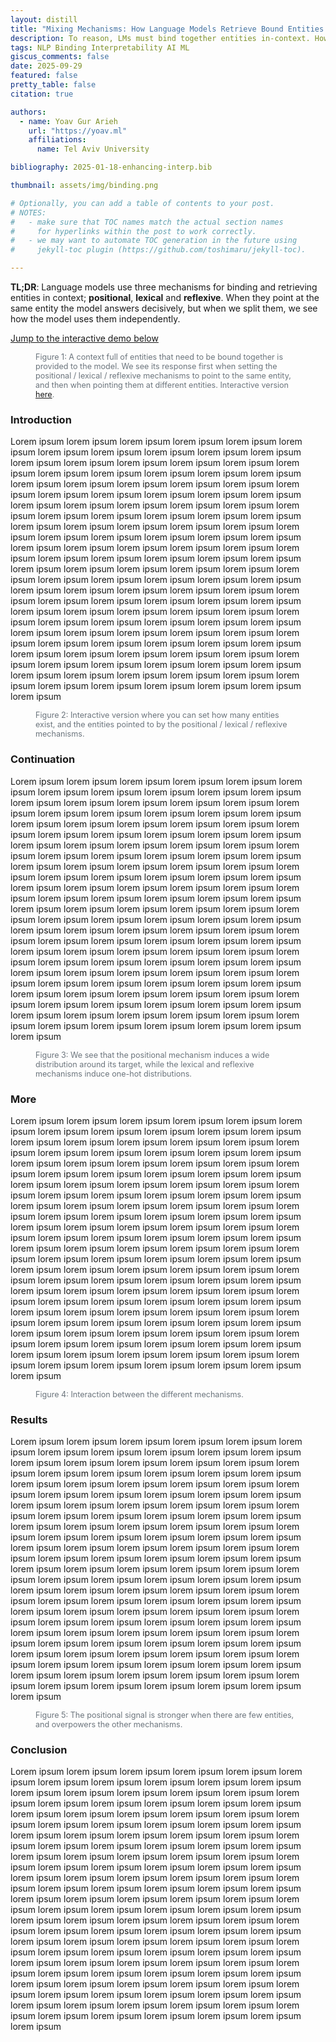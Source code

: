 ```yaml
---
layout: distill
title: "Mixing Mechanisms: How Language Models Retrieve Bound Entities In-Context"
description: To reason, LMs must bind together entities in-context. How they do this is more complicated than was first thought.
tags: NLP Binding Interpretability AI ML
giscus_comments: false
date: 2025-09-29
featured: false
pretty_table: false
citation: true

authors:
  - name: Yoav Gur Arieh
    url: "https://yoav.ml"
    affiliations:
      name: Tel Aviv University

bibliography: 2025-01-18-enhancing-interp.bib

thumbnail: assets/img/binding.png

# Optionally, you can add a table of contents to your post.
# NOTES:
#   - make sure that TOC names match the actual section names
#     for hyperlinks within the post to work correctly.
#   - we may want to automate TOC generation in the future using
#     jekyll-toc plugin (https://github.com/toshimaru/jekyll-toc).

---
```


**TL;DR**: Language models use three mechanisms for binding and retrieving entities in context; **positional**, **lexical** and **reflexive**. When they point at the same entity the model answers decisively, but when we split them, we see how the model uses them independently.

<a href="#interactive">Jump to the interactive demo below</a>

<figure>
  <div data-binding-demo 
      data-mode="animated" 
      data-initial-n="10" 
      data-initial-ip="5" 
      data-initial-il="5" 
      data-initial-ir="5" 
      data-initial-target="1" 
      data-show-title="false" 
      data-show-sentence="true"
      data-animation-sequence='[{"iL":5,"delay":300},{"iR":5,"delay":1500}, {"iR":2,"delay":300},       {"iL":9,"delay":1500}]'>
  </div>

  <figcaption style="font-size: 0.9em; color: #6c757d; margin-top: 0.5rem;">
    Figure 1: A context full of entities that need to be bound together is provided to the model. We see its response first when setting the positional / lexical / reflexive mechanisms to point to the same entity, and then when pointing them at different entities. Interactive version <a href="#interactive">here</a>.
  </figcaption>

</figure>


<!-- This is a blog post version of the [paper](https://arxiv.org/abs/2501.08319) we wrote on the same topic. -->

### Introduction
Lorem ipsum lorem ipsum lorem ipsum lorem ipsum lorem ipsum lorem ipsum lorem ipsum lorem ipsum lorem ipsum lorem ipsum lorem ipsum lorem ipsum lorem ipsum lorem ipsum lorem ipsum lorem ipsum lorem ipsum lorem ipsum lorem ipsum lorem ipsum lorem ipsum lorem ipsum lorem ipsum lorem ipsum lorem ipsum lorem ipsum lorem ipsum lorem ipsum lorem ipsum lorem ipsum lorem ipsum lorem ipsum lorem ipsum lorem ipsum lorem ipsum lorem ipsum lorem ipsum lorem ipsum lorem ipsum lorem ipsum lorem ipsum lorem ipsum lorem ipsum lorem ipsum lorem ipsum lorem ipsum lorem ipsum lorem ipsum lorem ipsum lorem ipsum lorem ipsum lorem ipsum lorem ipsum lorem ipsum lorem ipsum lorem ipsum lorem ipsum lorem ipsum lorem ipsum lorem ipsum lorem ipsum lorem ipsum lorem ipsum lorem ipsum lorem ipsum lorem ipsum lorem ipsum lorem ipsum lorem ipsum lorem ipsum lorem ipsum lorem ipsum lorem ipsum lorem ipsum lorem ipsum lorem ipsum lorem ipsum lorem ipsum lorem ipsum lorem ipsum lorem ipsum lorem ipsum lorem ipsum lorem ipsum lorem ipsum lorem ipsum lorem ipsum lorem ipsum lorem ipsum lorem ipsum lorem ipsum lorem ipsum lorem ipsum lorem ipsum lorem ipsum lorem ipsum lorem ipsum lorem ipsum lorem ipsum lorem ipsum lorem ipsum lorem ipsum lorem ipsum lorem ipsum lorem ipsum lorem ipsum lorem ipsum lorem ipsum lorem ipsum lorem ipsum lorem ipsum lorem ipsum lorem ipsum lorem ipsum lorem ipsum lorem ipsum lorem ipsum lorem ipsum lorem ipsum lorem ipsum lorem ipsum lorem ipsum lorem ipsum lorem ipsum lorem ipsum lorem ipsum lorem ipsum lorem ipsum lorem ipsum lorem ipsum lorem ipsum lorem ipsum lorem ipsum


<figure id="interactive">
<div data-binding-demo data-mode="interactive" data-initial-n="10" data-initial-ip="5" data-initial-il="9" data-initial-ir="2" data-initial-target="1" data-show-title="false" data-show-sentence="true"></div>
  <figcaption style="font-size: 0.9em; color: #6c757d; margin-top: 0.5rem;">
    Figure 2: Interactive version where you can set how many entities exist, and the entities pointed to by the positional / lexical / reflexive mechanisms.
  </figcaption>

</figure>



### Continuation
Lorem ipsum lorem ipsum lorem ipsum lorem ipsum lorem ipsum lorem ipsum lorem ipsum lorem ipsum lorem ipsum lorem ipsum lorem ipsum lorem ipsum lorem ipsum lorem ipsum lorem ipsum lorem ipsum lorem ipsum lorem ipsum lorem ipsum lorem ipsum lorem ipsum lorem ipsum lorem ipsum lorem ipsum lorem ipsum lorem ipsum lorem ipsum lorem ipsum lorem ipsum lorem ipsum lorem ipsum lorem ipsum lorem ipsum lorem ipsum lorem ipsum lorem ipsum lorem ipsum lorem ipsum lorem ipsum lorem ipsum lorem ipsum lorem ipsum lorem ipsum lorem ipsum lorem ipsum lorem ipsum lorem ipsum lorem ipsum lorem ipsum lorem ipsum lorem ipsum lorem ipsum lorem ipsum lorem ipsum lorem ipsum lorem ipsum lorem ipsum lorem ipsum lorem ipsum lorem ipsum lorem ipsum lorem ipsum lorem ipsum lorem ipsum lorem ipsum lorem ipsum lorem ipsum lorem ipsum lorem ipsum lorem ipsum lorem ipsum lorem ipsum lorem ipsum lorem ipsum lorem ipsum lorem ipsum lorem ipsum lorem ipsum lorem ipsum lorem ipsum lorem ipsum lorem ipsum lorem ipsum lorem ipsum lorem ipsum lorem ipsum lorem ipsum lorem ipsum lorem ipsum lorem ipsum lorem ipsum lorem ipsum lorem ipsum lorem ipsum lorem ipsum lorem ipsum lorem ipsum lorem ipsum lorem ipsum lorem ipsum lorem ipsum lorem ipsum lorem ipsum lorem ipsum lorem ipsum lorem ipsum lorem ipsum lorem ipsum lorem ipsum lorem ipsum lorem ipsum lorem ipsum lorem ipsum lorem ipsum lorem ipsum lorem ipsum lorem ipsum lorem ipsum lorem ipsum lorem ipsum lorem ipsum lorem ipsum lorem ipsum lorem ipsum lorem ipsum lorem ipsum lorem ipsum lorem ipsum lorem ipsum lorem ipsum lorem ipsum lorem ipsum lorem ipsum

<figure>
<div data-binding-demo data-mode="static" data-initial-n="11" data-initial-ip="4" data-initial-il="10" data-initial-ir="8" data-initial-target="2" data-show-title="false" data-show-sentence="false"></div>
<figcaption style="font-size: 0.9em; color: #6c757d; margin-top: 0.5rem;">
  Figure 3: We see that the positional mechanism induces a wide distribution around its target, while the lexical and reflexive mechanisms induce one-hot distributions.
</figcaption>

</figure>



### More
Lorem ipsum lorem ipsum lorem ipsum lorem ipsum lorem ipsum lorem ipsum lorem ipsum lorem ipsum lorem ipsum lorem ipsum lorem ipsum lorem ipsum lorem ipsum lorem ipsum lorem ipsum lorem ipsum lorem ipsum lorem ipsum lorem ipsum lorem ipsum lorem ipsum lorem ipsum lorem ipsum lorem ipsum lorem ipsum lorem ipsum lorem ipsum lorem ipsum lorem ipsum lorem ipsum lorem ipsum lorem ipsum lorem ipsum lorem ipsum lorem ipsum lorem ipsum lorem ipsum lorem ipsum lorem ipsum lorem ipsum lorem ipsum lorem ipsum lorem ipsum lorem ipsum lorem ipsum lorem ipsum lorem ipsum lorem ipsum lorem ipsum lorem ipsum lorem ipsum lorem ipsum lorem ipsum lorem ipsum lorem ipsum lorem ipsum lorem ipsum lorem ipsum lorem ipsum lorem ipsum lorem ipsum lorem ipsum lorem ipsum lorem ipsum lorem ipsum lorem ipsum lorem ipsum lorem ipsum lorem ipsum lorem ipsum lorem ipsum lorem ipsum lorem ipsum lorem ipsum lorem ipsum lorem ipsum lorem ipsum lorem ipsum lorem ipsum lorem ipsum lorem ipsum lorem ipsum lorem ipsum lorem ipsum lorem ipsum lorem ipsum lorem ipsum lorem ipsum lorem ipsum lorem ipsum lorem ipsum lorem ipsum lorem ipsum lorem ipsum lorem ipsum lorem ipsum lorem ipsum lorem ipsum lorem ipsum lorem ipsum lorem ipsum lorem ipsum lorem ipsum lorem ipsum lorem ipsum lorem ipsum lorem ipsum lorem ipsum lorem ipsum lorem ipsum lorem ipsum lorem ipsum lorem ipsum lorem ipsum lorem ipsum lorem ipsum lorem ipsum lorem ipsum lorem ipsum lorem ipsum lorem ipsum lorem ipsum lorem ipsum lorem ipsum lorem ipsum lorem ipsum lorem ipsum lorem ipsum lorem ipsum lorem ipsum lorem ipsum lorem ipsum lorem ipsum

<figure>
<div data-binding-demo 
     data-mode="animated" 
     data-initial-n="8" 
     data-initial-ip="4" 
     data-initial-il="1" 
     data-initial-ir="8" 
     data-initial-target="1" 
     data-show-title="false" 
     data-show-sentence="false"
     data-animation-sequence='[{"iL":1,"delay":500},{"iL":2,"delay":500},{"iL":3,"delay":500},{"iL":4,"delay":500},{"iL":5,"delay":500},{"iL":6,"delay":500},{"iL":7,"delay":500},{"iL":8,"delay":500}]'>
</div>

<figcaption style="font-size: 0.9em; color: #6c757d; margin-top: 0.5rem;">
  Figure 4: Interaction between the different mechanisms.
</figcaption>

</figure>


### Results
Lorem ipsum lorem ipsum lorem ipsum lorem ipsum lorem ipsum lorem ipsum lorem ipsum lorem ipsum lorem ipsum lorem ipsum lorem ipsum lorem ipsum lorem ipsum lorem ipsum lorem ipsum lorem ipsum lorem ipsum lorem ipsum lorem ipsum lorem ipsum lorem ipsum lorem ipsum lorem ipsum lorem ipsum lorem ipsum lorem ipsum lorem ipsum lorem ipsum lorem ipsum lorem ipsum lorem ipsum lorem ipsum lorem ipsum lorem ipsum lorem ipsum lorem ipsum lorem ipsum lorem ipsum lorem ipsum lorem ipsum lorem ipsum lorem ipsum lorem ipsum lorem ipsum lorem ipsum lorem ipsum lorem ipsum lorem ipsum lorem ipsum lorem ipsum lorem ipsum lorem ipsum lorem ipsum lorem ipsum lorem ipsum lorem ipsum lorem ipsum lorem ipsum lorem ipsum lorem ipsum lorem ipsum lorem ipsum lorem ipsum lorem ipsum lorem ipsum lorem ipsum lorem ipsum lorem ipsum lorem ipsum lorem ipsum lorem ipsum lorem ipsum lorem ipsum lorem ipsum lorem ipsum lorem ipsum lorem ipsum lorem ipsum lorem ipsum lorem ipsum lorem ipsum lorem ipsum lorem ipsum lorem ipsum lorem ipsum lorem ipsum lorem ipsum lorem ipsum lorem ipsum lorem ipsum lorem ipsum lorem ipsum lorem ipsum lorem ipsum lorem ipsum lorem ipsum lorem ipsum lorem ipsum lorem ipsum lorem ipsum lorem ipsum lorem ipsum lorem ipsum lorem ipsum lorem ipsum lorem ipsum lorem ipsum lorem ipsum lorem ipsum lorem ipsum lorem ipsum lorem ipsum lorem ipsum lorem ipsum lorem ipsum lorem ipsum lorem ipsum lorem ipsum lorem ipsum lorem ipsum lorem ipsum lorem ipsum lorem ipsum lorem ipsum lorem ipsum lorem ipsum lorem ipsum lorem ipsum lorem ipsum lorem ipsum lorem ipsum lorem ipsum lorem ipsum


<figure>
<div data-binding-demo 
     data-mode="animated" 
     data-initial-n="3" 
     data-initial-ip="1" 
     data-initial-il="2" 
     data-initial-ir="2" 
     data-initial-target="2" 
     data-show-title="false" 
     data-show-sentence="false"
     data-animation-sequence='[{"iP":1,"delay":1000},{"iP":2,"delay":1000},{"iP":3,"delay":1000}]'>
</div>

<figcaption style="font-size: 0.9em; color: #6c757d; margin-top: 0.5rem;">
  Figure 5: The positional signal is stronger when there are few entities, and overpowers the other mechanisms.
</figcaption>

</figure>
<!-- <div class="l-page" style="display: flex; justify-content: center;">
  <iframe src="{{ '/assets/plotly/enhancing_results.html' | relative_url }}" frameborder='0' scrolling='no' height="400px" width="760px" style="border: 1px dashed grey;"></iframe>
</div> -->

### Conclusion
Lorem ipsum lorem ipsum lorem ipsum lorem ipsum lorem ipsum lorem ipsum lorem ipsum lorem ipsum lorem ipsum lorem ipsum lorem ipsum lorem ipsum lorem ipsum lorem ipsum lorem ipsum lorem ipsum lorem ipsum lorem ipsum lorem ipsum lorem ipsum lorem ipsum lorem ipsum lorem ipsum lorem ipsum lorem ipsum lorem ipsum lorem ipsum lorem ipsum lorem ipsum lorem ipsum lorem ipsum lorem ipsum lorem ipsum lorem ipsum lorem ipsum lorem ipsum lorem ipsum lorem ipsum lorem ipsum lorem ipsum lorem ipsum lorem ipsum lorem ipsum lorem ipsum lorem ipsum lorem ipsum lorem ipsum lorem ipsum lorem ipsum lorem ipsum lorem ipsum lorem ipsum lorem ipsum lorem ipsum lorem ipsum lorem ipsum lorem ipsum lorem ipsum lorem ipsum lorem ipsum lorem ipsum lorem ipsum lorem ipsum lorem ipsum lorem ipsum lorem ipsum lorem ipsum lorem ipsum lorem ipsum lorem ipsum lorem ipsum lorem ipsum lorem ipsum lorem ipsum lorem ipsum lorem ipsum lorem ipsum lorem ipsum lorem ipsum lorem ipsum lorem ipsum lorem ipsum lorem ipsum lorem ipsum lorem ipsum lorem ipsum lorem ipsum lorem ipsum lorem ipsum lorem ipsum lorem ipsum lorem ipsum lorem ipsum lorem ipsum lorem ipsum lorem ipsum lorem ipsum lorem ipsum lorem ipsum lorem ipsum lorem ipsum lorem ipsum lorem ipsum lorem ipsum lorem ipsum lorem ipsum lorem ipsum lorem ipsum lorem ipsum lorem ipsum lorem ipsum lorem ipsum lorem ipsum lorem ipsum lorem ipsum lorem ipsum lorem ipsum lorem ipsum lorem ipsum lorem ipsum lorem ipsum lorem ipsum lorem ipsum lorem ipsum lorem ipsum lorem ipsum lorem ipsum lorem ipsum lorem ipsum lorem ipsum lorem ipsum lorem ipsum lorem ipsum


<link rel="stylesheet" href="{{ '/assets/css/binding-demo/index-BEOe_g9O.css' | relative_url }}">
<script type="module" defer src="{{ '/assets/js/binding-demo/index-B_g5bwzp.js' | relative_url }}"></script>